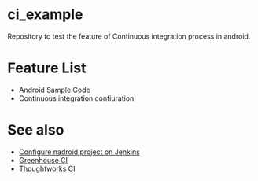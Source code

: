 # ci_example
Repository to test the feature of Continuous integration process in android.


# Feature List
<ul>
<li>Android Sample Code</li>

<li>Continuous integration confiuration</li>

</ul>


# See also

<ul>
<li><a href="http://blog.zuehlke.com/en/configure-your-android-project-on-jenkins/">Configure nadroid project on Jenkins</a></li>

<li><a href="https://app.greenhouseci.com">Greenhouse CI</a></li>

<li><a href="https://www.thoughtworks.com/continuous-integration">Thoughtworks CI</a></li>

</ul>
